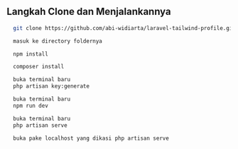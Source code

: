 ## Langkah Clone dan Menjalankannya

```bash
  git clone https://github.com/abi-widiarta/laravel-tailwind-profile.git
```

```bash
  masuk ke directory foldernya
```

```bash
  npm install
```

```bash
  composer install
```

```bash
  buka terminal baru
  php artisan key:generate
```

```bash
  buka terminal baru
  npm run dev
```

```bash
  buka terminal baru
  php artisan serve
```

```bash
  buka pake localhost yang dikasi php artisan serve
```
